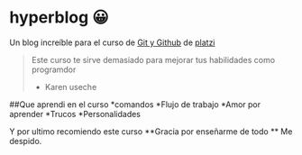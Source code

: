 # hyperblog  &#128512;
Un blog increíble para el curso de [Git y Github](http://platzi.com/cursos/git-github/ "Git y Github") de [platzi ](http://platzi.com/ "platzi ")
> Este curso te sirve demasiado para mejorar tus habilidades como programdor 
> - Karen useche 

##Que aprendi en el curso
*comandos 
*Flujo de trabajo
*Amor por aprender
*Trucos
*Personalidades

Y por ultimo recomiendo este curso **Gracia por enseñarme de todo ** Me despido.
